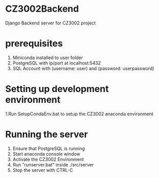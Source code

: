 # CZ3002Backend
Django Backend server for CZ3002 project

# prerequisites
1. Miniconda installed to user folder
2. PostgreSQL with ip/port at localhost:5432
3. SQL Account with (username: user) and (password: userpassword)

# Setting up development environment
1.Run SetupCondaEnv.bat to setup the CZ3002 anaconda environment

# Running the server
1. Ensure that PostgreSQL is running
2. Start anaconda console window
3. Activate the CZ3002 Environment
4. Run "runserver.bat" inside ./src/server
5. Stop the server with CTRL-C
